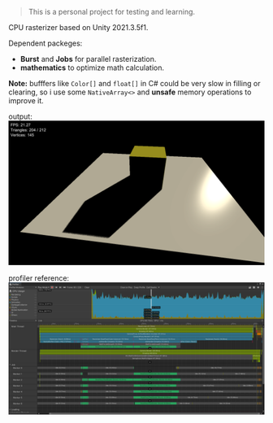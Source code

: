> This is a personal project for testing and learning.

CPU rasterizer based on Unity 2021.3.5f1.

Dependent packeges:
- **Burst** and **Jobs** for parallel rasterization.
- **mathematics** to optimize math calculation.

**Note:** bufffers like `Color[]` and `float[]` in C# could be very slow in filling or clearing, so i use some `NativeArray<>` and **unsafe** memory operations to improve it.

output:
![output](images/output.png)

profiler reference:
![profiler](images/profiler.png)
